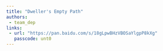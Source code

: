 ```yaml
---
title: "Dweller's Empty Path"
authors:
 - team_dep
links:
 - url: "https://pan.baidu.com/s/18gLpwBHzVBOSaYlgpP8kXg"
   passcode: unt0
---
```

